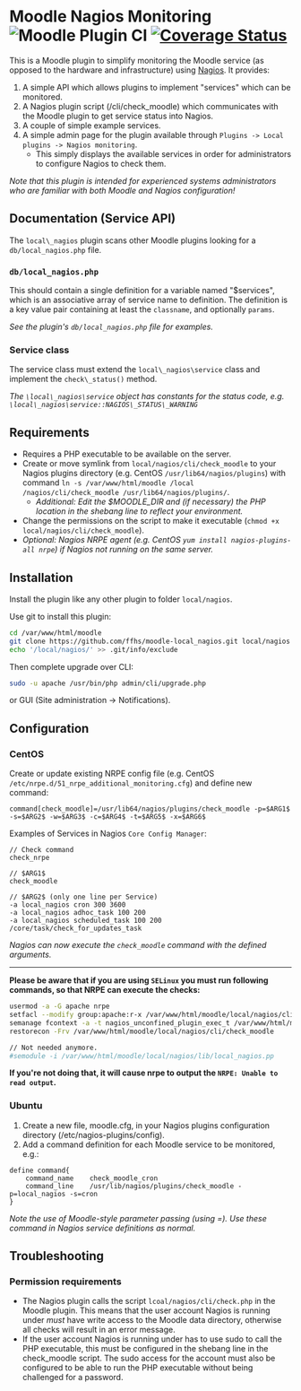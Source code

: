 # Moodle Nagios Monitoring ![Moodle Plugin CI](https://github.com/ffhs/moodle-local_nagios/workflows/Moodle%20Plugin%20CI/badge.svg) [![Coverage Status](https://coveralls.io/repos/github/ffhs/moodle-local_nagios/badge.svg?branch=master)](https://coveralls.io/github/adpe/moodle-local_pluginsfetcher?branch=master)

This is a Moodle plugin to simplify monitoring the Moodle service (as opposed to the hardware and infrastructure)
using [Nagios](http://www.nagios.org/). It provides:

1. A simple API which allows plugins to implement "services" which can be monitored.
2. A Nagios plugin script (/cli/check_moodle) which communicates with the Moodle plugin to get service status into Nagios.
3. A couple of simple example services.
4. A simple admin page for the plugin available through `Plugins -> Local plugins -> Nagios monitoring`.
    * This simply displays the available services in order for administrators to configure Nagios to check them.

*Note that this plugin is intended for experienced systems administrators who are familiar with both Moodle and Nagios configuration!*

## Documentation (Service API)

The `local\_nagios` plugin scans other Moodle plugins looking for a `db/local_nagios.php` file.

### `db/local_nagios.php`

This should contain a single definition for a variable named "$services", which is an associative array of service name to definition. The definition is a key value pair containing
at least the `classname`, and optionally `params`.

*See the plugin's `db/local_nagios.php` file for examples.*

### Service class

The service class must extend the `local\_nagios\service` class and implement the `check\_status()` method.

*The `\local\_nagios\service` object has constants for the status code, e.g. `\local\_nagios\service::NAGIOS\_STATUS\_WARNING`*

## Requirements

* Requires a PHP executable to be available on the server.
* Create or move symlink from `local/nagios/cli/check_moodle` to your Nagios plugins directory (e.g. CentOS `/usr/lib64/nagios/plugins`) with
  command `ln -s /var/www/html/moodle /local /nagios/cli/check_moodle /usr/lib64/nagios/plugins/`.
    * *Additional: Edit the $MOODLE_DIR and (if necessary) the PHP location in the shebang line to reflect your environment.*
* Change the permissions on the script to make it executable (`chmod +x local/nagios/cli/check_moodle`).
* *Optional: Nagios NRPE agent (e.g. CentOS `yum install nagios-plugins-all nrpe`) if Nagios not running on the same server.*

## Installation

Install the plugin like any other plugin to folder `local/nagios`.

Use git to install this plugin:

```bash
cd /var/www/html/moodle
git clone https://github.com/ffhs/moodle-local_nagios.git local/nagios
echo '/local/nagios/' >> .git/info/exclude
```

Then complete upgrade over CLI:

```bash
sudo -u apache /usr/bin/php admin/cli/upgrade.php
```

or GUI (Site administration -> Notifications).

## Configuration

### CentOS

Create or update existing NRPE config file (e.g. CentOS `/etc/nrpe.d/51_nrpe_additional_monitoring.cfg`) and define new command:

```
command[check_moodle]=/usr/lib64/nagios/plugins/check_moodle -p=$ARG1$ -s=$ARG2$ -w=$ARG3$ -c=$ARG4$ -t=$ARG5$ -x=$ARG6$
```

Examples of Services in Nagios `Core Config Manager`:

```
// Check command
check_nrpe

// $ARG1$
check_moodle

// $ARG2$ (only one line per Service)
-a local_nagios cron 300 3600
-a local_nagios adhoc_task 100 200
-a local_nagios scheduled_task 100 200 /core/task/check_for_updates_task
```

*Nagios can now execute the `check_moodle` command with the defined arguments.*

---

**Please be aware that if you are using `SELinux` you must run following commands, so that NRPE can execute the checks:**

```bash
usermod -a -G apache nrpe
setfacl --modify group:apache:r-x /var/www/html/moodle/local/nagios/cli/check_moodle
semanage fcontext -a -t nagios_unconfined_plugin_exec_t /var/www/html/moodle/local/nagios/cli/check_moodle
restorecon -Frv /var/www/html/moodle/local/nagios/cli/check_moodle

// Not needed anymore.
#semodule -i /var/www/html/moodle/local/nagios/lib/local_nagios.pp
```

**If you're not doing that, it will cause nrpe to output the `NRPE: Unable to read output`.**

### Ubuntu

1. Create a new file, moodle.cfg, in your Nagios plugins configuration directory (/etc/nagios-plugins/config).
2. Add a command definition for each Moodle service to be monitored, e.g.:

```
define command{
    command_name    check_moodle_cron
    command_line    /usr/lib/nagios/plugins/check_moodle -p=local_nagios -s=cron
}
```

*Note the use of Moodle-style parameter passing (using =). Use these command in Nagios service definitions as normal.*

## Troubleshooting

### Permission requirements

* The Nagios plugin calls the script `lcoal/nagios/cli/check.php` in the Moodle plugin. This means that the user account Nagios is running under *must* have write access to the
  Moodle data directory, otherwise all checks will result in an error message.
* If the user account Nagios is running under has to use sudo to call the PHP executable, this must be configured in the shebang line in the check_moodle script. The sudo access
  for the account must also be configured to be able to run the PHP executable without being challenged for a password.
